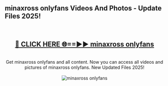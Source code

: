 <h2>minaxross onlyfans Videos And Photos - Update Files 2025!</h2>
<br>
<div align="center">
<h2><a href="https://linkcuts.com/hfmhzwbr" rel="nofollow">🔴 CLICK HERE 🌐==►► minaxross onlyfans</a></h2>
<br>
Get minaxross onlyfans and all content. Now you can access all videos and pictures of minaxross onlyfans. New Updated Files 2025!
<br>
<br>
<a href="https://linkcuts.com/hfmhzwbr" rel="nofollow" data-target="animated-image.originalLink"><img src="https://i.ibb.co.com/WyWwxjT/player-gif2.gif" alt="minaxross onlyfans" style="max-width: 100%; display: inline-block;" data-target="animated-image.originalImage"></a>
</div>
<br>